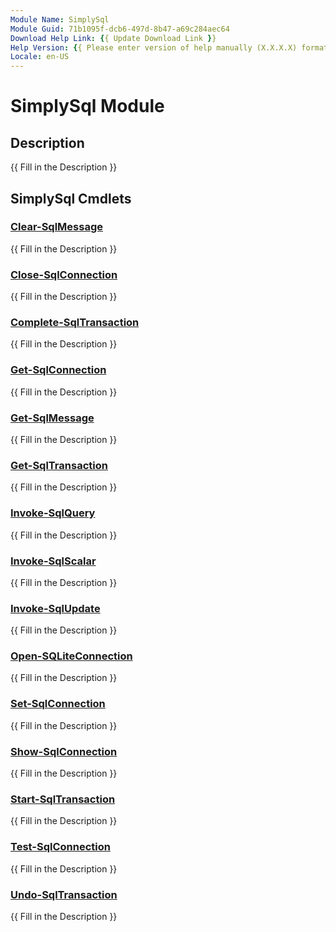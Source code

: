 ```yaml
---
Module Name: SimplySql
Module Guid: 71b1095f-dcb6-497d-8b47-a69c284aec64
Download Help Link: {{ Update Download Link }}
Help Version: {{ Please enter version of help manually (X.X.X.X) format }}
Locale: en-US
---
```


# SimplySql Module
## Description
{{ Fill in the Description }}

## SimplySql Cmdlets
### [Clear-SqlMessage](Clear-SqlMessage.md)
{{ Fill in the Description }}

### [Close-SqlConnection](Close-SqlConnection.md)
{{ Fill in the Description }}

### [Complete-SqlTransaction](Complete-SqlTransaction.md)
{{ Fill in the Description }}

### [Get-SqlConnection](Get-SqlConnection.md)
{{ Fill in the Description }}

### [Get-SqlMessage](Get-SqlMessage.md)
{{ Fill in the Description }}

### [Get-SqlTransaction](Get-SqlTransaction.md)
{{ Fill in the Description }}

### [Invoke-SqlQuery](Invoke-SqlQuery.md)
{{ Fill in the Description }}

### [Invoke-SqlScalar](Invoke-SqlScalar.md)
{{ Fill in the Description }}

### [Invoke-SqlUpdate](Invoke-SqlUpdate.md)
{{ Fill in the Description }}

### [Open-SQLiteConnection](Open-SQLiteConnection.md)
{{ Fill in the Description }}

### [Set-SqlConnection](Set-SqlConnection.md)
{{ Fill in the Description }}

### [Show-SqlConnection](Show-SqlConnection.md)
{{ Fill in the Description }}

### [Start-SqlTransaction](Start-SqlTransaction.md)
{{ Fill in the Description }}

### [Test-SqlConnection](Test-SqlConnection.md)
{{ Fill in the Description }}

### [Undo-SqlTransaction](Undo-SqlTransaction.md)
{{ Fill in the Description }}

